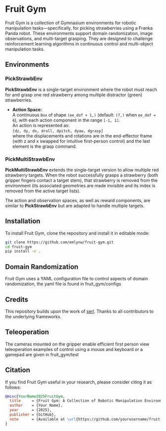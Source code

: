 # Fruit Gym

Fruit Gym is a collection of Gymnasium environments for robotic manipulation tasks—specifically, for picking strawberries using a Franka Panda robot. These environments support domain randomization, image observations, and multi-target grasping. They are designed to challenge reinforcement learning algorithms in continuous control and multi-object manipulation tasks.

## Environments

### PickStrawbEnv
**PickStrawbEnv** is a single-target environment where the robot must reach for and grasp one red strawberry among multiple distractor (green) strawberries.

- **Action Space:**  
  A continuous `Box` of shape `(ee_dof + 1,)` (default: `(7,)` when `ee_dof = 6`), with each action component in the range `[-1, 1]`.  
  An action is represented as:  
  `[dz, dy, dx, droll, dpitch, dyaw, dgrasp]`  
  where the displacements and rotations are in the end-effector frame (with z and x swapped for intuitive first-person control) and the last element is the grasp command.

### PickMultiStrawbEnv
**PickMultiStrawbEnv** extends the single-target version to allow multiple red strawberry targets. When the robot successfully grasps a strawberry (both gripper fingers contact a target stem), that strawberry is removed from the environment (its associated geometries are made invisible and its index is removed from the active target lists).

The action and observation spaces, as well as reward components, are similar to **PickStrawbEnv** but are adapted to handle multiple targets.

## Installation

To install Fruit Gym, clone the repository and install it in editable mode:

```bash
git clone https://github.com/emlynw/fruit-gym.git
cd fruit-gym
pip install -e .
```

## Domain Randomization
Fruit Gym uses a YAML configuration file to control aspects of domain randomization, the yaml file is found in fruit_gym/configs

## Credits

This repository builds upon the work of [serl](https://github.com/rail-berkeley/serl). Thanks to all contributors to the underlying frameworks.

## Teleoperation
The cameras mounted on the gripper enable efficient first person view teleoperation examples of control using a mouse and keyboard or a gamepad are given in fruit_gym/test

## Citation

If you find Fruit Gym useful in your research, please consider citing it as follows:

```bibtex
@misc{YourName2025FruitGym,
  title     = {Fruit Gym: A Collection of Robotic Manipulation Environments for Fruit Picking Tasks},
  author    = {Your Name},
  year      = {2025},
  publisher = {GitHub},
  note      = {Available at \url{https://github.com/yourusername/fruit-gym}},
}
```


